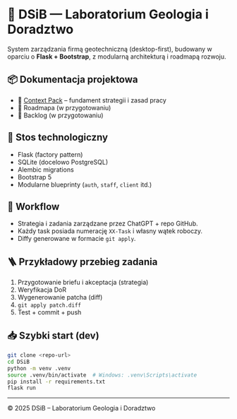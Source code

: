 # 🧭 DSiB — Laboratorium Geologia i Doradztwo

System zarządzania firmą geotechniczną (desktop-first), budowany w oparciu o **Flask + Bootstrap**, z modularną architekturą i roadmapą rozwoju.

## 📦 Dokumentacja projektowa
- 📜 [Context Pack](docs/CONTEXT_PACK.md) – fundament strategii i zasad pracy
- 📅 Roadmapa (w przygotowaniu)
- 📝 Backlog (w przygotowaniu)

## 🧱 Stos technologiczny
- Flask (factory pattern)
- SQLite (docelowo PostgreSQL)
- Alembic migrations
- Bootstrap 5
- Modularne blueprinty (`auth`, `staff`, `client` itd.)

## 🧭 Workflow
- Strategia i zadania zarządzane przez ChatGPT + repo GitHub.
- Każdy task posiada numerację `XX-Task` i własny wątek roboczy.
- Diffy generowane w formacie `git apply`.

## 🪜 Przykładowy przebieg zadania
1. Przygotowanie briefu i akceptacja (strategia)  
2. Weryfikacja DoR  
3. Wygenerowanie patcha (diff)  
4. `git apply patch.diff`  
5. Test + commit + push

## 📥 Szybki start (dev)
```bash
git clone <repo-url>
cd DSiB
python -m venv .venv
source .venv/bin/activate  # Windows: .venv\Scripts\activate
pip install -r requirements.txt
flask run
```

---

© 2025 DSiB – Laboratorium Geologia i Doradztwo
